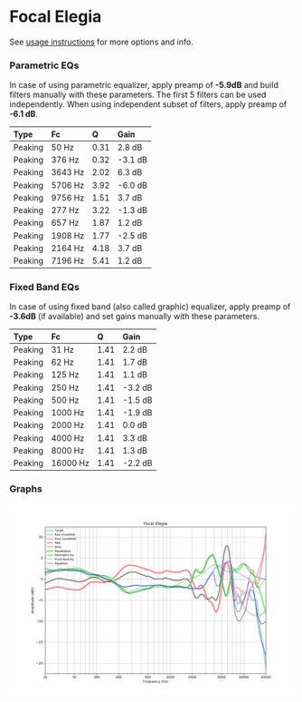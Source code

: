 # Focal Elegia
See [usage instructions](https://github.com/jaakkopasanen/AutoEq#usage) for more options and info.

### Parametric EQs
In case of using parametric equalizer, apply preamp of **-5.9dB** and build filters manually
with these parameters. The first 5 filters can be used independently.
When using independent subset of filters, apply preamp of **-6.1 dB**.

| Type    | Fc      |    Q | Gain    |
|:--------|:--------|:-----|:--------|
| Peaking | 50 Hz   | 0.31 | 2.8 dB  |
| Peaking | 376 Hz  | 0.32 | -3.1 dB |
| Peaking | 3643 Hz | 2.02 | 6.3 dB  |
| Peaking | 5706 Hz | 3.92 | -6.0 dB |
| Peaking | 9756 Hz | 1.51 | 3.7 dB  |
| Peaking | 277 Hz  | 3.22 | -1.3 dB |
| Peaking | 657 Hz  | 1.87 | 1.2 dB  |
| Peaking | 1908 Hz | 1.77 | -2.5 dB |
| Peaking | 2164 Hz | 4.18 | 3.7 dB  |
| Peaking | 7196 Hz | 5.41 | 1.2 dB  |

### Fixed Band EQs
In case of using fixed band (also called graphic) equalizer, apply preamp of **-3.6dB**
(if available) and set gains manually with these parameters.

| Type    | Fc       |    Q | Gain    |
|:--------|:---------|:-----|:--------|
| Peaking | 31 Hz    | 1.41 | 2.2 dB  |
| Peaking | 62 Hz    | 1.41 | 1.7 dB  |
| Peaking | 125 Hz   | 1.41 | 1.1 dB  |
| Peaking | 250 Hz   | 1.41 | -3.2 dB |
| Peaking | 500 Hz   | 1.41 | -1.5 dB |
| Peaking | 1000 Hz  | 1.41 | -1.9 dB |
| Peaking | 2000 Hz  | 1.41 | 0.0 dB  |
| Peaking | 4000 Hz  | 1.41 | 3.3 dB  |
| Peaking | 8000 Hz  | 1.41 | 1.3 dB  |
| Peaking | 16000 Hz | 1.41 | -2.2 dB |

### Graphs
![](./Focal%20Elegia.png)